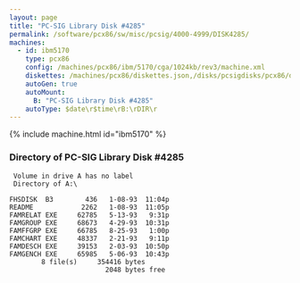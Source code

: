 ```yaml
---
layout: page
title: "PC-SIG Library Disk #4285"
permalink: /software/pcx86/sw/misc/pcsig/4000-4999/DISK4285/
machines:
  - id: ibm5170
    type: pcx86
    config: /machines/pcx86/ibm/5170/cga/1024kb/rev3/machine.xml
    diskettes: /machines/pcx86/diskettes.json,/disks/pcsigdisks/pcx86/diskettes.json
    autoGen: true
    autoMount:
      B: "PC-SIG Library Disk #4285"
    autoType: $date\r$time\rB:\rDIR\r
---
```


{% include machine.html id="ibm5170" %}

### Directory of PC-SIG Library Disk #4285

     Volume in drive A has no label
     Directory of A:\

    FHSDISK  B3        436   1-08-93  11:04p
    README            2262   1-08-93  11:05p
    FAMRELAT EXE     62785   5-13-93   9:31p
    FAMGROUP EXE     68673   4-29-93  10:31p
    FAMFFGRP EXE     66785   8-25-93   1:00p
    FAMCHART EXE     48337   2-21-93   9:11p
    FAMDESCH EXE     39153   2-03-93  10:50p
    FAMGENCH EXE     65985   5-06-93  10:43p
            8 file(s)     354416 bytes
                            2048 bytes free
